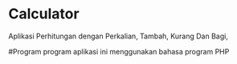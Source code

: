 # Calculator
Aplikasi Perhitungan dengan Perkalian, Tambah, Kurang Dan Bagi,

#Program
program aplikasi ini menggunakan bahasa program PHP
